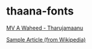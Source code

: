 # thaana-fonts

[MV A Waheed - Tharujamaanu](https://rawgit.com/maaldheefee/thaana-fonts/master/mvawaheed%20%26%20tharujamaanu%20layout.html)

[Sample Article (from Wikipedia)](https://rawgit.com/maaldheefee/thaana-fonts/master/Wikipedia%20Sample.htm)
